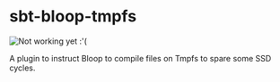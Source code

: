 # sbt-bloop-tmpfs

![Not working yet :'(](https://img.shields.io/badge/-Not%20working%20yet%20%3A%27%28-red)

A plugin to instruct Bloop to compile files on Tmpfs to spare some SSD cycles.

